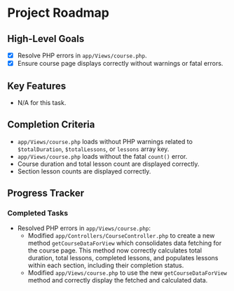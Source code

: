 # Project Roadmap

## High-Level Goals
- [x] Resolve PHP errors in `app/Views/course.php`.
- [x] Ensure course page displays correctly without warnings or fatal errors.

## Key Features
- N/A for this task.

## Completion Criteria
- `app/Views/course.php` loads without PHP warnings related to `$totalDuration`, `$totalLessons`, or `lessons` array key.
- `app/Views/course.php` loads without the fatal `count()` error.
- Course duration and total lesson count are displayed correctly.
- Section lesson counts are displayed correctly.

## Progress Tracker
### Completed Tasks
- Resolved PHP errors in `app/Views/course.php`:
    - Modified `app/Controllers/CourseController.php` to create a new method `getCourseDataForView` which consolidates data fetching for the course page. This method now correctly calculates total duration, total lessons, completed lessons, and populates lessons within each section, including their completion status.
    - Modified `app/Views/course.php` to use the new `getCourseDataForView` method and correctly display the fetched and calculated data.
